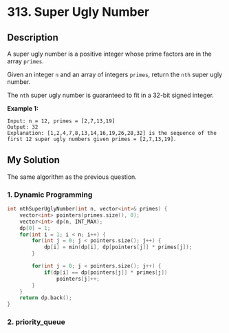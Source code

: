 # 313. Super Ugly Number

## Description

A super ugly number is a positive integer whose prime factors are in the array `primes`.

Given an integer `n` and an array of integers `primes`, return the `nth` super ugly number.

The `nth` super ugly number is guaranteed to fit in a 32-bit signed integer.

**Example 1:**
```
Input: n = 12, primes = [2,7,13,19]
Output: 32
Explanation: [1,2,4,7,8,13,14,16,19,26,28,32] is the sequence of the first 12 super ugly numbers given primes = [2,7,13,19].
```

## My Solution
The same algorithm as the previous question.

### 1. Dynamic Programming
```C++
int nthSuperUglyNumber(int n, vector<int>& primes) {
    vector<int> pointers(primes.size(), 0);
    vector<int> dp(n, INT_MAX);
    dp[0] = 1;
    for(int i = 1; i < n; i++) {
        for(int j = 0; j < pointers.size(); j++) {
            dp[i] = min(dp[i], dp[pointers[j]] * primes[j]);
        }

        for(int j = 0; j < pointers.size(); j++) {
            if(dp[i] == dp[pointers[j]] * primes[j])
                pointers[j]++;
        }
    }
    return dp.back();
}
```

### 2. priority_queue

```C++

```

